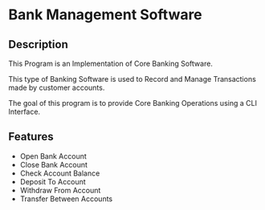 # Bank Management Software

## Description

This Program is an Implementation of Core Banking Software.

This type of Banking Software is used to Record and Manage Transactions made by customer accounts.

The goal of this program is to provide Core Banking Operations using a CLI Interface.

## Features

- Open Bank Account
- Close Bank Account
- Check Account Balance
- Deposit To Account
- Withdraw From Account
- Transfer Between Accounts 
